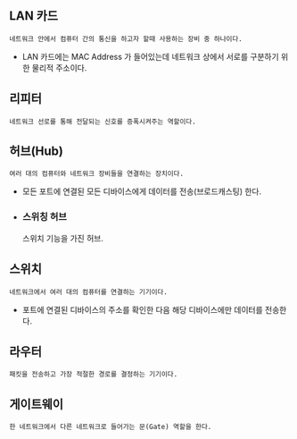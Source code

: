 ## LAN 카드

    네트워크 안에서 컴퓨터 간의 통신을 하고자 할때 사용하는 장비 중 하나이다.

- LAN 카드에는 MAC Address 가 들어있는데 네트워크 상에서 서로를 구분하기 위한 물리적 주소이다.

## 리피터

    네트워크 선로를 통해 전달되는 신호를 증폭시켜주는 역할이다.

## 허브(Hub)

    여러 대의 컴퓨터와 네트워크 장비들을 연결하는 장치이다.

- 모든 포트에 연결된 모든 디바이스에게 데이터를 전송(브로드캐스팅) 한다.

- ### 스위칭 허브
  스위치 기능을 가진 허브.

## 스위치

    네트워크에서 여러 대의 컴퓨터를 연결하는 기기이다.

- 포트에 연결된 디바이스의 주소를 확인한 다음 해당 디바이스에만 데이터를 전송한다.

## 라우터

    패킷을 전송하고 가장 적절한 경로를 결정하는 기기이다.

## 게이트웨이

    한 네트워크에서 다른 네트워크로 들어가는 문(Gate) 역할을 한다.
